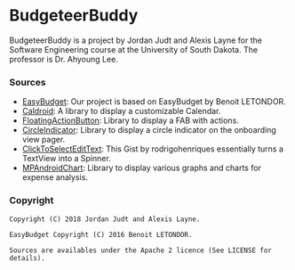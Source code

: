 # BudgeteerBuddy

BudgeteerBuddy is a project by Jordan Judt and Alexis Layne for the Software Engineering course at the University of South Dakota. The professor is Dr. Ahyoung Lee.

### Sources
- [EasyBudget](https://github.com/benoitletondor/EasyBudget): Our project is based on EasyBudget by Benoit LETONDOR.
- [Caldroid](https://github.com/roomorama/Caldroid): A library to display a customizable Calendar.
- [FloatingActionButton](https://github.com/futuresimple/android-floating-action-button): Library to display a FAB with actions.
- [CircleIndicator](https://github.com/ongakuer/CircleIndicator): Library to display a circle indicator on the onboarding view pager.
- [ClickToSelectEditText](https://gist.github.com/rodrigohenriques/77398a81b5d01ac71c3b): This Gist by rodrigohenriques essentially turns a TextView into a Spinner.
- [MPAndroidChart](https://github.com/PhilJay/MPAndroidChart): Library to display various graphs and charts for expense analysis.

### Copyright

	Copyright (C) 2018 Jordan Judt and Alexis Layne.

    EasyBudget Copyright (C) 2016 Benoit LETONDOR.

    Sources are availables under the Apache 2 licence (See LICENSE for details).
